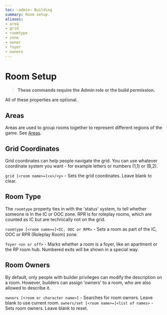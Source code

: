 ```yaml
---
toc: ~admin~ Building
summary: Room setup.
aliases:
- area
- grid
- roomtype
- zone
- owner
- foyer
- owners
---
```

# Room Setup

> **These commands require the Admin role or the build permission.**

All of these properties are optional.

## Areas

Areas are used to group rooms together to represent different regions of the game.  See [Areas](/help/areas).

## Grid Coordinates

Grid coordinates can help people navigate the grid.  You can use whatever coordinate system you want - for example letters or numbers (1,1) or (B,2).

`grid [<room name>=]<x>/<y>` - Sets the grid coordinates.  Leave blank to clear.

## Room Type

The `roomtype` property ties in with the 'status' system, to tell whether someone is in the IC or OOC zone.  RPR is for roleplay rooms, which are counted as IC but are technically not on the grid.

`roomtype [<room name>=]<IC, OOC or RPR>` - Sets a room as part of the IC, OOC or RPR (Roleplay Room) zone.


`foyer <on or off>` - Marks whether a room is a foyer, like an apartment or the RP room hub.  Numbered exits will be shown in a special way.

## Room Owners

By default, only people with builder privileges can modify the description on a room.  However, builders can assign 'owners' to a room, who are also allowed to describe it.

`owners [<room or character name>]` - Searches for room owners.  Leave blank to use current room.
`owners/set [<room name>=]<list of names>` - Sets room owners.  Leave blank to reset.
